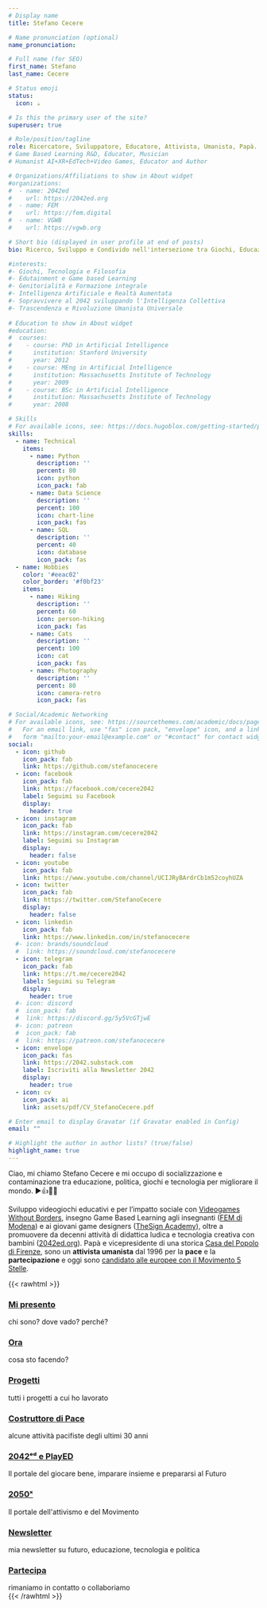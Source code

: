 ```yaml
---
# Display name
title: Stefano Cecere

# Name pronunciation (optional)
name_pronunciation:

# Full name (for SEO)
first_name: Stefano
last_name: Cecere

# Status emoji
status:
  icon: ☕️

# Is this the primary user of the site?
superuser: true

# Role/position/tagline
role: Ricercatore, Sviluppatore, Educatore, Attivista, Umanista, Papà.
# Game Based Learning R&D, Educator, Musician
# Humanist AI+XR+EdTech+Video Games, Educator and Author

# Organizations/Affiliations to show in About widget
#organizations:
#  - name: 2042ed
#    url: https://2042ed.org
#  - name: FEM
#    url: https://fem.digital
#  - name: VGWB
#    url: https://vgwb.org

# Short bio (displayed in user profile at end of posts)
bio: Ricerco, Sviluppo e Condivido nell'intersezione tra Giochi, Educazione, Tecnologie Digitali, Creatività, Filosofia Umanista per una Politica Progressista 2050. E papà 2x

#interests:
#- Giochi, Tecnologia e Filosofia
#- Edutainment e Game based Learning
#- Genitorialità e Formazione integrale
#- Intelligenza Artificiale e Realtà Aumentata
#- Sopravvivere al 2042 sviluppando l'Intelligenza Collettiva
#- Trascendenza e Rivoluzione Umanista Universale
  
# Education to show in About widget
#education:
#  courses:
#    - course: PhD in Artificial Intelligence
#      institution: Stanford University
#      year: 2012
#    - course: MEng in Artificial Intelligence
#      institution: Massachusetts Institute of Technology
#      year: 2009
#    - course: BSc in Artificial Intelligence
#      institution: Massachusetts Institute of Technology
#      year: 2008

# Skills
# For available icons, see: https://docs.hugoblox.com/getting-started/page-builder/#icons
skills:
  - name: Technical
    items:
      - name: Python
        description: ''
        percent: 80
        icon: python
        icon_pack: fab
      - name: Data Science
        description: ''
        percent: 100
        icon: chart-line
        icon_pack: fas
      - name: SQL
        description: ''
        percent: 40
        icon: database
        icon_pack: fas
  - name: Hobbies
    color: '#eeac02'
    color_border: '#f0bf23'
    items:
      - name: Hiking
        description: ''
        percent: 60
        icon: person-hiking
        icon_pack: fas
      - name: Cats
        description: ''
        percent: 100
        icon: cat
        icon_pack: fas
      - name: Photography
        description: ''
        percent: 80
        icon: camera-retro
        icon_pack: fas

# Social/Academic Networking
# For available icons, see: https://sourcethemes.com/academic/docs/page-builder/#icons
#   For an email link, use "fas" icon pack, "envelope" icon, and a link in the
#   form "mailto:your-email@example.com" or "#contact" for contact widget.
social:
  - icon: github
    icon_pack: fab
    link: https://github.com/stefanocecere
  - icon: facebook
    icon_pack: fab
    link: https://facebook.com/cecere2042
    label: Seguimi su Facebook
    display:
      header: true
  - icon: instagram
    icon_pack: fab
    link: https://instagram.com/cecere2042
    label: Seguimi su Instagram
    display:
      header: false
  - icon: youtube
    icon_pack: fab
    link: https://www.youtube.com/channel/UCIJRyBArdrCb1m52coyhUZA
  - icon: twitter
    icon_pack: fab
    link: https://twitter.com/StefanoCecere
    display:
      header: false
  - icon: linkedin
    icon_pack: fab
    link: https://www.linkedin.com/in/stefanocecere
  #- icon: brands/soundcloud
  #  link: https://soundcloud.com/stefanocecere
  - icon: telegram
    icon_pack: fab
    link: https://t.me/cecere2042
    label: Seguimi su Telegram
    display:
      header: true
  #- icon: discord
  #  icon_pack: fab
  #  link: https://discord.gg/5y5VcGTjwE
  #- icon: patreon
  #  icon_pack: fab
  #  link: https://patreon.com/stefanocecere
  - icon: envelope
    icon_pack: fas
    link: https://2042.substack.com
    label: Iscriviti alla Newsletter 2042
    display:
      header: true
  - icon: cv
    icon_pack: ai
    link: assets/pdf/CV_StefanoCecere.pdf

# Enter email to display Gravatar (if Gravatar enabled in Config)
email: ""

# Highlight the author in author lists? (true/false)
highlight_name: true
---
```

Ciao, mi chiamo Stefano Cecere e mi occupo di socializzazione e contaminazione
tra educazione, politica, giochi e tecnologia per migliorare il mondo. ▶️👍🎲😊

Sviluppo videogiochi educativi e per l’impatto sociale con [Videogames Without Borders](https://vgwb.org), insegno Game Based Learning agli insegnanti ([FEM di Modena](https://fem.digital)) e ai giovani game designers ([TheSign Academy](https://thesign.academy/)), oltre a promuovere da decenni attività di didattica ludica e tecnologia creativa con bambini ([2042ed.org](https://2042ed.org)). Papà e vicepresidente di una storica [Casa del Popolo di Firenze](https://cdp.settignano.org), sono un **attivista umanista** dal 1996 per la **pace** e la **partecipazione** e oggi sono [candidato alle europee con il Movimento 5 Stelle](../../post/m5s/candidatura-m5s-2024/index.md).

{{< rawhtml >}}
<div class="row">
<div class="col-md">
    <h3><a href="/about/">Mi presento</a></h3>
    chi sono? dove vado? perché?
    <h3><a href="/now">Ora</a></h3>
    cosa sto facendo?
    <h3><a href="/project">Progetti</a></h3>
    tutti i progetti a cui ho lavorato
    <h3><a href="/tag/pace/">Costruttore di Pace</a></h3>
    alcune attività pacifiste degli ultimi 30 anni
</div>
<div class="col-md">
    <h3><a href="https://2042ed.org">2042ᵉᵈ e PlayED</a></h3>
    Il portale del giocare bene, imparare insieme e prepararsi al Futuro
    <h3><a href="https://2050x.org/">2050ˣ</a></h3>
    Il portale dell'attivismo e del Movimento
    <h3><a href="https://2042.substack.com">Newsletter</a></h3>
    mia newsletter su futuro, educazione, tecnologia e politica
    <h3><a href="/contact">Partecipa</a></h3>
    rimaniamo in contatto o collaboriamo
</div>
</div>
{{< /rawhtml >}}
